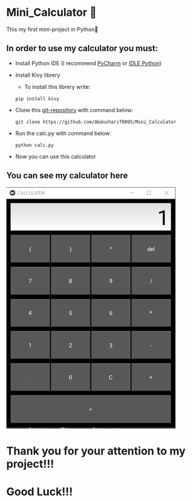 # Mini_Calculator 🧮
This my first mini-project in Python🎉
## In order to use my calculator you must:
- Install Python IDE (I recommend [PyCharm](https://www.jetbrains.com/ru-ru/pycharm/download/) or [IDLE Python](https://www.python.org/downloads)) </li>
- Install Kivy librery
    + To install this librery write: 
    
    ```
    pip install kivy
    ```
 - Clone this [git-repository](https://github.com/Abdusharif0095/Mini_Calculator) with command below:
   ```
   git clone https://github.com/Abdusharif0095/Mini_Calculator
   ```
- Run the calc.py with command below:
  ```
  python calc.py
  ```
 - Now you can use this calculator 
 
## You can see my calculator here <br>
![Image](view.jpg)

# Thank you for your attention to my project!!!
# Good Luck!!!
